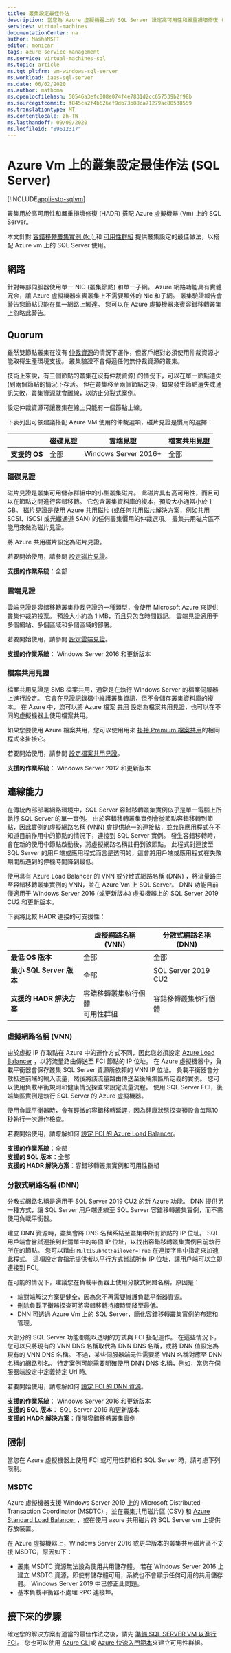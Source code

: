 ```yaml
---
title: 叢集設定最佳作法
description: 當您為 Azure 虛擬機器上的 SQL Server 設定高可用性和嚴重損壞修復 (HADR) 時，請瞭解支援的叢集設定，例如支援的仲裁或連接路由選項。
services: virtual-machines
documentationCenter: na
author: MashaMSFT
editor: monicar
tags: azure-service-management
ms.service: virtual-machines-sql
ms.topic: article
ms.tgt_pltfrm: vm-windows-sql-server
ms.workload: iaas-sql-server
ms.date: 06/02/2020
ms.author: mathoma
ms.openlocfilehash: 50546a3efc008e074f4e7831d2cc657539b2f98b
ms.sourcegitcommit: f845ca2f4b626ef9db73b88ca71279ac80538559
ms.translationtype: MT
ms.contentlocale: zh-TW
ms.lasthandoff: 09/09/2020
ms.locfileid: "89612317"
---
```

# <a name="cluster-configuration-best-practices-sql-server-on-azure-vms"></a>Azure Vm 上的叢集設定最佳作法 (SQL Server) 
[!INCLUDE[appliesto-sqlvm](../../includes/appliesto-sqlvm.md)]

叢集用於高可用性和嚴重損壞修復 (HADR) 搭配 Azure 虛擬機器 (Vm) 上的 SQL Server。 

本文針對 [容錯移轉叢集實例 (fci) ](failover-cluster-instance-overview.md) 和 [可用性群組](availability-group-overview.md) 提供叢集設定的最佳做法，以搭配 Azure vm 上的 SQL Server 使用。 


## <a name="networking"></a>網路

針對每部伺服器使用單一 NIC (叢集節點) 和單一子網。 Azure 網路功能具有實體冗余，讓 Azure 虛擬機器來賓叢集上不需要額外的 Nic 和子網。 叢集驗證報告會警告您節點只能在單一網路上觸達。 您可以在 Azure 虛擬機器來賓容錯移轉叢集上忽略此警告。

## <a name="quorum"></a>Quorum

雖然雙節點叢集在沒有 [仲裁資源](/windows-server/storage/storage-spaces/understand-quorum)的情況下運作，但客戶絕對必須使用仲裁資源才能取得生產環境支援。 叢集驗證不會傳遞任何無仲裁資源的叢集。 

技術上來說，有三個節點的叢集在沒有仲裁資源) 的情況下，可以在單一節點遺失 (到兩個節點的情況下存活。 但在叢集移至兩個節點之後，如果發生節點遺失或通訊失敗，叢集資源就會離線，以防止分裂式案例。

設定仲裁資源可讓叢集在線上只能有一個節點上線。

下表列出可依建議搭配 Azure VM 使用的仲裁選項，磁片見證是慣用的選擇： 


||[磁碟見證](/windows-server/failover-clustering/manage-cluster-quorum#configure-the-cluster-quorum)  |[雲端見證](/windows-server/failover-clustering/deploy-cloud-witness)  |[檔案共用見證](/windows-server/failover-clustering/manage-cluster-quorum#configure-the-cluster-quorum)  |
|---------|---------|---------|---------|
|**支援的 OS**| 全部 |Windows Server 2016+| 全部|




### <a name="disk-witness"></a>磁碟見證

磁片見證是叢集可用儲存群組中的小型叢集磁片。 此磁片具有高可用性，而且可以在節點之間進行容錯移轉。 它包含叢集資料庫的複本，預設大小通常小於 1 GB。 磁片見證是使用 Azure 共用磁片 (或任何共用磁片解決方案，例如共用 SCSI、iSCSI 或光纖通道 SAN) 的任何叢集慣用的仲裁選項。  叢集共用磁片區不能用來做為磁片見證。

將 Azure 共用磁片設定為磁片見證。 

若要開始使用，請參閱 [設定磁片見證](/windows-server/failover-clustering/manage-cluster-quorum#configure-the-cluster-quorum)。


**支援的作業系統**：全部   


### <a name="cloud-witness"></a>雲端見證

雲端見證是容錯移轉叢集仲裁見證的一種類型，會使用 Microsoft Azure 來提供叢集仲裁的投票。 預設大小約為 1 MB，而且只包含時間戳記。 雲端見證適用于多個網站、多個區域和多個區域的部署。

若要開始使用，請參閱 [設定雲端見證](/windows-server/failover-clustering/deploy-cloud-witness#CloudWitnessSetUp)。


**支援的作業系統**： Windows Server 2016 和更新版本   


### <a name="file-share-witness"></a>檔案共用見證

檔案共用見證是 SMB 檔案共用，通常是在執行 Windows Server 的檔案伺服器上進行設定。 它會在見證記錄檔中維護叢集資訊，但不會儲存叢集資料庫的複本。 在 Azure 中，您可以將 Azure 檔案 [共用](../../../storage/files/storage-how-to-create-file-share.md) 設定為檔案共用見證，也可以在不同的虛擬機器上使用檔案共用。

如果您要使用 Azure 檔案共用，您可以使用用來 [掛接 Premium 檔案共用](failover-cluster-instance-premium-file-share-manually-configure.md#mount-premium-file-share)的相同程式來掛接它。 

若要開始使用，請參閱 [設定檔案共用見證](/windows-server/failover-clustering/manage-cluster-quorum#configure-the-cluster-quorum)。


**支援的作業系統**： Windows Server 2012 和更新版本   

## <a name="connectivity"></a>連線能力

在傳統內部部署網路環境中，SQL Server 容錯移轉叢集實例似乎是單一電腦上所執行 SQL Server 的單一實例。 由於容錯移轉叢集實例會從節點容錯移轉到節點，因此實例的虛擬網路名稱 (VNN) 會提供統一的連接點，並允許應用程式在不知道目前作用中的節點的情況下，連接到 SQL Server 實例。 發生容錯移轉時，會在新的使用中節點啟動後，將虛擬網路名稱註冊到該節點。 此程式對連接至 SQL Server 的用戶端或應用程式而言是透明的，這會將用戶端或應用程式在失敗期間所遇到的停機時間降到最低。 

使用具有 Azure Load Balancer 的 VNN 或分散式網路名稱 (DNN) ，將流量路由至容錯移轉叢集實例的 VNN，並在 Azure Vm 上 SQL Server。 DNN 功能目前僅適用于 Windows Server 2016 (或更新版本) 虛擬機器上的 SQL Server 2019 CU2 和更新版本。 

下表將比較 HADR 連接的可支援性： 

| |**虛擬網路名稱 (VNN)**  |**分散式網路名稱 (DNN)**  |
|---------|---------|---------|
|**最低 OS 版本**| 全部 | 全部 |
|**最小 SQL Server 版本** |全部 |SQL Server 2019 CU2|
|**支援的 HADR 解決方案** | 容錯移轉叢集執行個體 <br/> 可用性群組 | 容錯移轉叢集執行個體|


### <a name="virtual-network-name-vnn"></a>虛擬網路名稱 (VNN)

由於虛擬 IP 存取點在 Azure 中的運作方式不同，因此您必須設定 [Azure Load Balancer](../../../load-balancer/index.yml) ，以將流量路由傳送至 FCI 節點的 IP 位址。 在 Azure 虛擬機器中，負載平衡器會保存叢集 SQL Server 資源所依賴的 VNN IP 位址。 負載平衡器會分散抵達前端的輸入流量，然後將該流量路由傳送至後端集區所定義的實例。 您可以使用負載平衡規則和健康情況探查來設定流量流程。 使用 SQL Server FCI，後端集區實例是執行 SQL Server 的 Azure 虛擬機器。 

使用負載平衡器時，會有輕微的容錯移轉延遲，因為健康狀態探查預設會每隔10秒執行一次運作檢查。 

若要開始使用，請瞭解如何 [設定 FCI 的 Azure Load Balancer](hadr-vnn-azure-load-balancer-configure.md)。 

**支援的作業系統**：全部   
**支援的 SQL 版本**：全部   
**支援的 HADR 解決方案**：容錯移轉叢集實例和可用性群組   


### <a name="distributed-network-name-dnn"></a>分散式網路名稱 (DNN)

分散式網路名稱是適用于 SQL Server 2019 CU2 的新 Azure 功能。 DNN 提供另一種方式，讓 SQL Server 用戶端連線至 SQL Server 容錯移轉叢集實例，而不需使用負載平衡器。 

建立 DNN 資源時，叢集會將 DNS 名稱系結至叢集中所有節點的 IP 位址。 SQL 用戶端會嘗試連接到此清單中的每個 IP 位址，以找出容錯移轉叢集實例目前執行所在的節點。 您可以藉由 `MultiSubnetFailover=True` 在連接字串中指定來加速此程式。 這項設定會指示提供者以平行方式嘗試所有 IP 位址，讓用戶端可以立即連接到 FCI。 

在可能的情況下，建議您在負載平衡器上使用分散式網路名稱，原因是： 
- 端對端解決方案更健全，因為您不再需要維護負載平衡器資源。 
- 刪除負載平衡器探查可將容錯移轉持續時間降至最低。 
- DNN 可透過 Azure Vm 上的 SQL Server，簡化容錯移轉叢集實例的布建和管理。 

大部分的 SQL Server 功能都能以透明的方式與 FCI 搭配運作。 在這些情況下，您可以只將現有的 VNN DNS 名稱取代為 DNN DNS 名稱，或將 DNN 值設定為現有的 VNN DNS 名稱。 不過，某些伺服器端元件需要將 VNN 名稱對應至 DNN 名稱的網路別名。 特定案例可能需要明確使用 DNN DNS 名稱，例如，當您在伺服器端設定中定義特定 Url 時。 

若要開始使用，請瞭解如何 [設定 FCI 的 DNN 資源](hadr-distributed-network-name-dnn-configure.md)。 

**支援的作業系統**： Windows Server 2016 和更新版本   
**支援的 SQL 版本**： SQL Server 2019 和更新版本   
**支援的 HADR 解決方案**：僅限容錯移轉叢集實例


## <a name="limitations"></a>限制

當您在 Azure 虛擬機器上使用 FCI 或可用性群組和 SQL Server 時，請考慮下列限制。 

### <a name="msdtc"></a>MSDTC 

Azure 虛擬機器支援 Windows Server 2019 上的 Microsoft Distributed Transaction Coordinator (MSDTC) ，並在叢集共用磁片區 (CSV) 和 [Azure Standard Load Balancer](../../../load-balancer/load-balancer-standard-overview.md) ，或在使用 azure 共用磁片的 SQL Server vm 上提供存放裝置。 

在 Azure 虛擬機器上，Windows Server 2016 或更早版本的叢集共用磁片區不支援 MSDTC，原因如下：

- 叢集 MSDTC 資源無法設為使用共用儲存體。 若在 Windows Server 2016 上建立 MSDTC 資源，即使有儲存體可用，系統也不會顯示任何可用的共用儲存體。 Windows Server 2019 中已修正此問題。
- 基本負載平衡器不處理 RPC 連接埠。


## <a name="next-steps"></a>接下來的步驟

確定您的解決方案有適當的最佳作法之後，請先 [準備 SQL SERVER VM 以進行 FCI](failover-cluster-instance-prepare-vm.md)。 您也可以使用 [Azure CLI](availability-group-az-cli-configure.md)或 [Azure 快速入門範本](availability-group-quickstart-template-configure.md)來建立可用性群組。 

